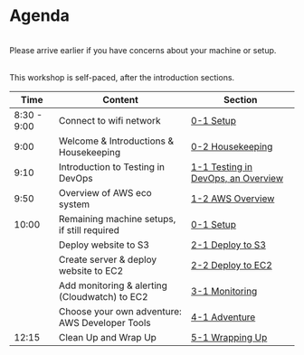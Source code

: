 # Agenda

</br>
Please arrive earlier if you have concerns about your machine or setup.
</br></br>

This workshop is self-paced, after the introduction sections.

| Time  | Content  | Section |
| ------------- |-------------| -------------|
| 8:30 - 9:00 | Connect to wifi network |[0-1 Setup](0-1-Setup.md)|
| 9:00 | Welcome & Introductions & Housekeeping | [0-2 Housekeeping](0-2-housekeeping.md)|
| 9:10  | Introduction to Testing in DevOps |[1-1 Testing in DevOps, an Overview](1-1-TestingInDevOps.md)|
| 9:50 | Overview of AWS eco system | [1-2 AWS Overview](1-2-awsoverview.md) |
| 10:00 | Remaining machine setups, if still required |[0-1 Setup](0-1-Setup.md)|
|  | Deploy website to S3  | [2-1 Deploy to S3](2-1-DeployToS3.md)|
|  | Create server & deploy website to EC2 | [2-2 Deploy to EC2](2-2-DeployEC2Template.md)|
|  | Add monitoring & alerting (Cloudwatch) to EC2 | [3-1 Monitoring](3-1-Monitoring.md)|
|  | Choose your own adventure: AWS Developer Tools | [4-1 Adventure](4-1-Adventure.md)|
| 12:15 | Clean Up and Wrap Up | [5-1 Wrapping Up](5-1-WrappingUp.md)|
